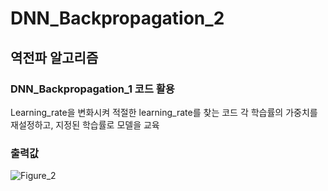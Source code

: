 # DNN_Backpropagation_2
## 역전파 알고리즘

### DNN_Backpropagation_1 코드 활용

Learning_rate을 변화시켜 적절한 learning_rate를 찾는 코드
각 학습률의 가중치를 재설정하고, 지정된 학습률로 모델을 교육

### 출력값
![Figure_2](https://github.com/HyunJJJUN/DNN_Backpropagation_2/assets/124676369/f3eb0815-c45d-497f-878b-5a9d710adcab)
